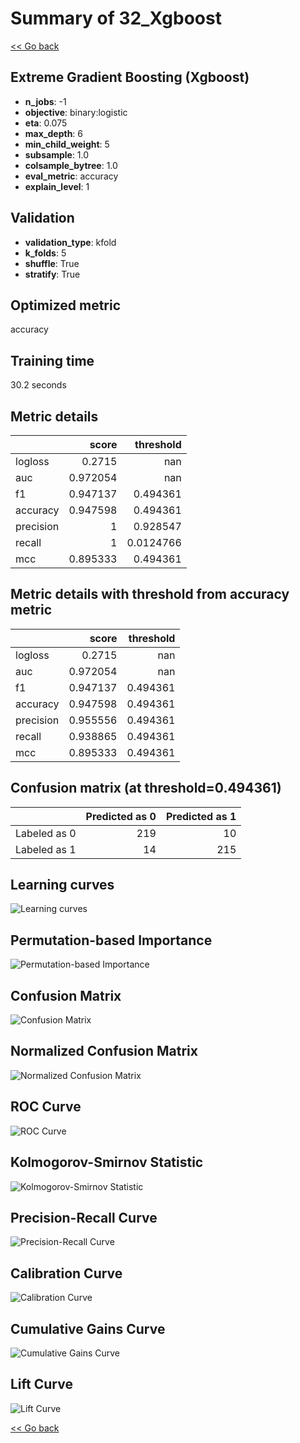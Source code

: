 # Summary of 32_Xgboost

[<< Go back](../README.md)


## Extreme Gradient Boosting (Xgboost)
- **n_jobs**: -1
- **objective**: binary:logistic
- **eta**: 0.075
- **max_depth**: 6
- **min_child_weight**: 5
- **subsample**: 1.0
- **colsample_bytree**: 1.0
- **eval_metric**: accuracy
- **explain_level**: 1

## Validation
 - **validation_type**: kfold
 - **k_folds**: 5
 - **shuffle**: True
 - **stratify**: True

## Optimized metric
accuracy

## Training time

30.2 seconds

## Metric details
|           |    score |   threshold |
|:----------|---------:|------------:|
| logloss   | 0.2715   | nan         |
| auc       | 0.972054 | nan         |
| f1        | 0.947137 |   0.494361  |
| accuracy  | 0.947598 |   0.494361  |
| precision | 1        |   0.928547  |
| recall    | 1        |   0.0124766 |
| mcc       | 0.895333 |   0.494361  |


## Metric details with threshold from accuracy metric
|           |    score |   threshold |
|:----------|---------:|------------:|
| logloss   | 0.2715   |  nan        |
| auc       | 0.972054 |  nan        |
| f1        | 0.947137 |    0.494361 |
| accuracy  | 0.947598 |    0.494361 |
| precision | 0.955556 |    0.494361 |
| recall    | 0.938865 |    0.494361 |
| mcc       | 0.895333 |    0.494361 |


## Confusion matrix (at threshold=0.494361)
|              |   Predicted as 0 |   Predicted as 1 |
|:-------------|-----------------:|-----------------:|
| Labeled as 0 |              219 |               10 |
| Labeled as 1 |               14 |              215 |

## Learning curves
![Learning curves](learning_curves.png)

## Permutation-based Importance
![Permutation-based Importance](permutation_importance.png)
## Confusion Matrix

![Confusion Matrix](confusion_matrix.png)


## Normalized Confusion Matrix

![Normalized Confusion Matrix](confusion_matrix_normalized.png)


## ROC Curve

![ROC Curve](roc_curve.png)


## Kolmogorov-Smirnov Statistic

![Kolmogorov-Smirnov Statistic](ks_statistic.png)


## Precision-Recall Curve

![Precision-Recall Curve](precision_recall_curve.png)


## Calibration Curve

![Calibration Curve](calibration_curve_curve.png)


## Cumulative Gains Curve

![Cumulative Gains Curve](cumulative_gains_curve.png)


## Lift Curve

![Lift Curve](lift_curve.png)



[<< Go back](../README.md)

